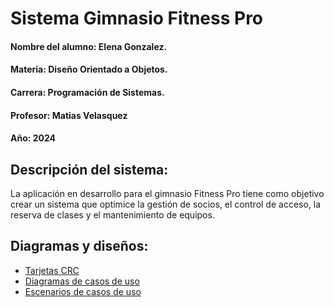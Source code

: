# Sistema Gimnasio Fitness Pro

#### Nombre del alumno: Elena Gonzalez.
#### Materia: Diseño Orientado a Objetos.
#### Carrera: Programación de Sistemas.
#### Profesor: Matias Velasquez
#### Año: 2024

## Descripción del sistema:

La aplicación en desarrollo para el gimnasio Fitness Pro tiene como objetivo crear un sistema que optimice la gestión de socios, el control de acceso, la reserva de clases y el mantenimiento de equipos.

## Diagramas y diseños:

- [Tarjetas CRC](https://drive.google.com/file/d/1snr-SohKM-iDTFfHGlDgawj6YJAQyO9z/view?usp=sharing)
- [Diagramas de casos de uso](https://drive.google.com/file/d/1gsiWeWVw1RftMDHGxbdF4AxD5CnbAGgc/view?usp=sharing)
- [Escenarios de casos de uso](https://drive.google.com/file/d/1Gc8jFcqErb1fY5fDkZV-IBTh5U9wfWAZ/view?usp=sharing)
